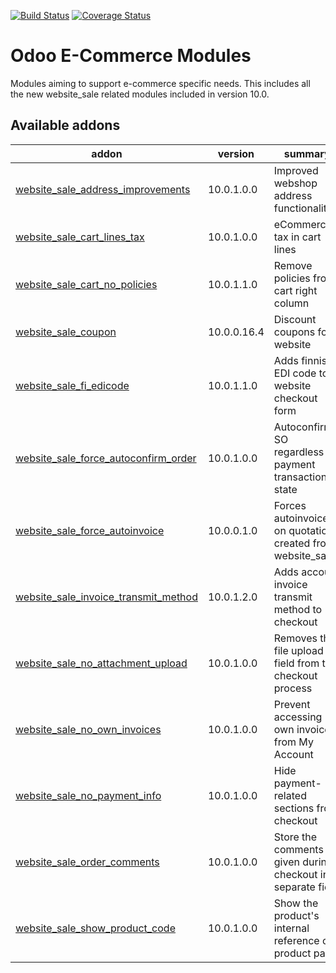 [![Build Status](https://travis-ci.org/tawasta/e-commerce.svg?branch=10.0)](https://travis-ci.org/tawasta/e-commerce)
[![Coverage Status](https://coveralls.io/repos/tawasta/e-commerce/badge.png?branch=10.0)](https://coveralls.io/r/tawasta/e-commerce?branch=10.0)

Odoo E-Commerce Modules
=======================

Modules aiming to support e-commerce specific needs. This includes all the new website_sale related modules included in version 10.0.

[//]: # (addons)

Available addons
----------------
addon | version | summary
--- | --- | ---
[website_sale_address_improvements](website_sale_address_improvements/) | 10.0.1.0.0 | Improved webshop address functionalities
[website_sale_cart_lines_tax](website_sale_cart_lines_tax/) | 10.0.1.0.0 | eCommerce tax in cart lines
[website_sale_cart_no_policies](website_sale_cart_no_policies/) | 10.0.1.1.0 | Remove policies from cart right column
[website_sale_coupon](website_sale_coupon/) | 10.0.0.16.4 | Discount coupons for website
[website_sale_fi_edicode](website_sale_fi_edicode/) | 10.0.1.1.0 | Adds finnish EDI code to website checkout form
[website_sale_force_autoconfirm_order](website_sale_force_autoconfirm_order/) | 10.0.1.0.0 | Autoconfirm SO regardless of payment transaction state
[website_sale_force_autoinvoice](website_sale_force_autoinvoice/) | 10.0.0.1.0 | Forces autoinvoice on quotations created from website_sale
[website_sale_invoice_transmit_method](website_sale_invoice_transmit_method/) | 10.0.1.2.0 | Adds account invoice transmit method to checkout
[website_sale_no_attachment_upload](website_sale_no_attachment_upload/) | 10.0.1.0.0 | Removes the file upload field from the checkout process
[website_sale_no_own_invoices](website_sale_no_own_invoices/) | 10.0.1.0.0 | Prevent accessing own invoices from My Account
[website_sale_no_payment_info](website_sale_no_payment_info/) | 10.0.1.0.0 | Hide payment-related sections from checkout
[website_sale_order_comments](website_sale_order_comments/) | 10.0.1.0.0 | Store the comments given during checkout in a separate field
[website_sale_show_product_code](website_sale_show_product_code/) | 10.0.1.0.0 | Show the product's internal reference on product page

[//]: # (end addons)
